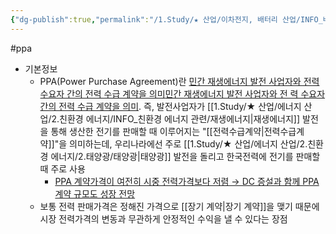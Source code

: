 ```yaml
---
{"dg-publish":true,"permalink":"/1.Study/★ 산업/이차전지, 배터리 산업/INFO_배터리/PPA/","created":"2024-11-20T21:02:27.675+09:00","updated":"2025-06-03T20:07:21.471+09:00"}
---
```


#ppa 


- 기본정보
	- PPA(Power Purchase Agreement)란 [민간 재생에너지 발전 사업자와 전력 수요자 간의 전력 수급 계약을 의미](2.26_%20AI%20뜨거울수록%20좋아.pdf#page=21&selection=48,0,70,2&color=yellow)[민간 재생에너지 발전 사업자와 전 력 수요자 간의 전력 수급 계약을 의미](2.26_%20AI%20뜨거울수록%20좋아.pdf#page=21&selection=48,0,70,2&color=yellow). 즉, 발전사업자가 [[1.Study/★ 산업/에너지 산업/2.친환경 에너지/INFO_친환경 에너지 관련/재생에너지\|재생에너지]] 발전을 통해 생산한 전기를 판매할 때 이루어지는 "[[전력수급계약\|전력수급계약]]"을 의미하는데, 우리나라에선 주로 [[1.Study/★ 산업/에너지 산업/2.친환경 에너지/2.태양광/태양광\|태양광]] 발전을 돌리고 한국전력에 전기를 판매할 때 주로 사용 
		- [PPA 계약가격이 여전히 시중 전력가격보다 저렴 → DC 증설과 함께 PPA 계약 규모도 성장 전망](2.26_%20AI%20뜨거울수록%20좋아.pdf#page=21&selection=489,0,531,1&color=yellow)
	- 보통 전력 판매가격은 정해진 가격으로 [[장기 계약\|장기 계약]]을 맺기 때문에 시장 전력가격의 변동과 무관하게 안정적인 수익을 낼 수 있다는 장점
